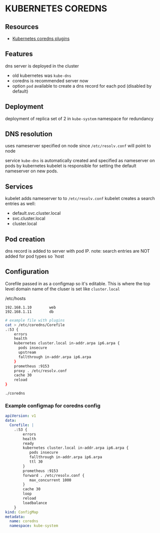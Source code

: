 # KUBERNETES COREDNS

## Resources

- [Kubernetes coredns plugins](https://coredns.io/plugins/kubernetes/)

## Features
dns server is deployed in the cluster

- old kubernetes was `kube-dns`
- coredns is recommended server now
- option `pod` available to create a dns record for each pod (disabled by default)

## Deployment
deployment of replica set of 2 in `kube-system` namespace for redundancy

## DNS resolution
uses nameserver specified on node since `/etc/resolv.conf` will point to node

service `kube-dns` is automatically created and specified as nameserver on pods by kubernetes
kubelet is responsible for setting the default nameserver on new pods.

## Services
kubelet adds nameserver to to `/etc/resolv.conf`
kubelet creates a search entries as well:
- default.svc.cluster.local
- svc.cluster.local
- cluster.local

## Pod creation
dns record is added to server with pod IP.
note: search entries are NOT added for pod types so `host

## Configuration
Corefile passed in as a configmap so it's editable.
This is where the top level domain name of the cluser is set like `cluster.local`

/etc/hosts
```
192.168.1.10        web
192.168.1.11        db
```

```sh
# example file with plugins
cat > /etc/coredns/Corefile
.:53 {
    errors
    health
    kubernetes cluster.local in-addr.arpa ip6.arpa {
      pods insecure
      upstream
      fallthrough in-addr.arpa ip6.arpa
    }
    prometheus :9153
    proxy . /etc/resolv.conf
    cache 30
    reload
}
```
`./coredns`

### Example configmap for coredns config

```yml
apiVersion: v1
data:
  Corefile: |
    .:53 {
        errors
        health
        ready
        kubernetes cluster.local in-addr.arpa ip6.arpa {
           pods insecure
           fallthrough in-addr.arpa ip6.arpa
           ttl 30
        }
        prometheus :9153
        forward . /etc/resolv.conf {
           max_concurrent 1000
        }
        cache 30
        loop
        reload
        loadbalance
    }
kind: ConfigMap
metadata:
  name: coredns
  namespace: kube-system
```